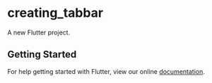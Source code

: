 # creating_tabbar

A new Flutter project.

## Getting Started

For help getting started with Flutter, view our online
[documentation](https://flutter.io/).

